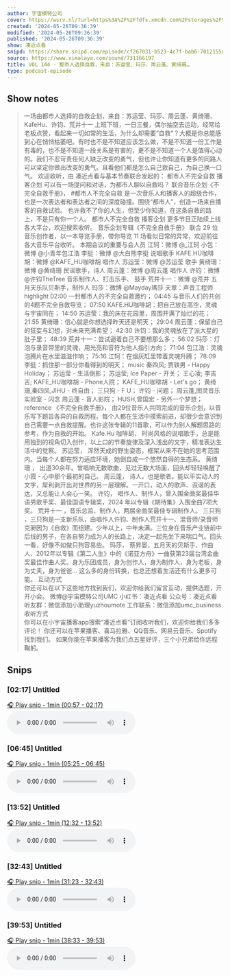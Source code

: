 ```yaml
---
author: 宇宙模特公司
cover: https://wsrv.nl/?url=https%3A%2F%2Ffdfs.xmcdn.com%2Fstorages%2F597e-audiofreehighqps%2F6D%2F90%2FGKwRIJIIQonMAAmg6QIgSPm9.jpeg&w=200&h=200
created: '2024-05-26T09:36:39'
modified: '2024-05-26T09:36:39'
published: '2024-05-26T09:36:39'
show: 凑近点看
snipd: https://share.snipd.com/episode/cf267031-b523-4c7f-bab6-7012155da0af
source: https://www.ximalaya.com/sound/731166197
title: VOL 144 - 都市人选择自救，来自：苏运莹、玛莎、周云蓬、黄绮珊…
type: podcast-episode
---
```



## Show notes
> 一场由都市人选择的自救企划，来自：苏运莹、玛莎、周云蓬、黄绮珊、KafeHu、许钧、荒井十一 
> 上班下班，一日三餐，偶尔抽空去运动，经常给老板点赞，看起来一切如常的生活，为什么却需要“自救”？大概是你总能感到心在悄悄枯萎吧。有时也不是不知道应该怎么做，不是不知道一份工作是有毒的，也不是不知道一段关系是有害的，更不是不知道一个人是值得心动的。我们不忍苛责任何人缺乏改变的勇气，但也许让你知道有更多的同路人可以坚定你做出改变的勇气。且看他们都是怎么自己救自己，为自己换一口气。
> 欢迎收听，由 凑近点看与基本节奏联合发起的： 
> 都市人不完全自救 播客企划 
> 可以有一场提问和对话，为都市人聊以自救吗？
> 联合音乐企划《不完全自救手册》， \#都市人不完全自救  是一次音乐人和播客人的超级合作，也是一次表达者和表达者之间的深度碰撞。围绕“都市人”，创造一场来自播客的自救试验。
> 也许救不了你的人生，但至少你知道，在这条自救的路上，不是只有你一个人。
> 都市人不完全自救    播客企划  更多节目正陆续上线各大平台，欢迎搜索收听。
> 音乐企划专辑《不完全自救手册》 联合 29 位音乐创作者，以一本导览手册，带你导览 11 场看似日常的异常，欢迎前往各大音乐平台收听。
> 本期会议的重要与会人员 
> 江轲：微博 @_江轲
> 小包：微博 @小青年包江浩
> 李挺：微博 @大白熊李挺
> 说唱歌手 KAFE.HU咖啡胡：微博 @KAFE_HU咖啡胡
> 唱作人 苏运莹：微博 @苏运莹
> 歌手 黄绮珊：微博 @黄绮珊
> 民谣歌手，诗人 周云蓬：微博 @周云蓬
> 唱作人 许钧：微博 @许钧TheTree
> 音乐制作人、打击乐手、  鼓手 荒井十一：微博 @荒井
> 五月天乐队贝斯手，制作人 玛莎：微博 @Mayday瑪莎
> 天章：声音工程师
> highlight 
> 02:00 一封都市人的不完全自救邀约；
> 04:45 与音乐人们的共创的4题不完全自救导览；
> 07:50 KAFE.HU咖啡胡：把自己放在高空，灵魂与宇宙同在；
> 14:50 苏运莹：我的床在花园里，周围开满了灿烂的花；
> 21:55 黄绮珊：信心就是你想选择昨天还是明天；
> 29:04 周云蓬：保留自己的狂妄与幻想，对未来充满希望；
> 42:30 许钧：我的灵魂放在了派大星的肚子里；
> 48:39 荒井十一：尝试逼着自己不要想那么多；
> 56:02 玛莎：灯泡与录音带里的灵魂，用光亮和音符为他人指引方向；
> 71:04 包江浩：灵魂泡腾片在水里滋滋作响；
> 75:16 江轲：在烟灰缸里带着灵魂升腾；
> 78:09 李挺：抓住那一部分你看得到的明天；
> music 
> 秦四风; 贾轶男 - Happy Holiday；
> 苏运莹 - 生活倒影；
> 苏运莹; Ice Paper - 开关；
> 王心凌; 李吉吉; KAFE_HU咖啡胡 - Phone人院；
> KAFE_HU咖啡胡 - Let's go；
> 黄绮珊,秦四风,JIHU - 终自由；
> 三只狗 - F U；
> 许钧 - 问题；
> 周云蓬,图灵音乐实验室 - 闪念
> 周云蓬 - 盲人影院；
> HUSH,曾国宏 - 另外一个梦想；
> reference 
> 《不完全自救手册》， 由29位音乐人共同完成的音乐企划，以音乐写下题旨各异的自救历程。每个人都在生活中摸索前进，却很少会意识到自己需要一点自救提醒。也许这张专辑的11首歌，可以作为别人解题思路的参考，作为自救的开始。
> Kafe.Hu 咖啡胡， 时尚风格的说唱歌手，总是能用独到的视角切入创作，以上口的节奏旋律及深入浅出的文字，精准表达生活中的觉察。
> 苏运莹， 浑然天成的野生姿态，框架从来不在她的思考范围内。当每个人都在努力适应环境，她倒自成一个悠然自得的生态系。
> 黄绮珊   ， 出道30余年。曾唱响无数歌曲，见过无数大场面，回头却轻轻唤醒了小霞 - 心中那个最初的自己。
> 周云蓬， 诗人，也是歌者。能以平实动人的文字，犀利剥开出对世界的另一层理解。一开口，动人的歌声、诙谐的表达，又总能让人会心一笑。
> 许钧， 唱作人、制作人，曾入围金曲奖最佳华语男歌手奖、最佳国语专辑奖，2024 年以专辑《期待集》入围金曲7项大奖。
> 荒井十一 ，音乐总监、制作人，两届金曲奖最佳专辑制作人。
> 三只狗 ，三只狗是一支新乐队，由唱作人许钧、制作人荒井十一、混音师/录音师克昶因为《自救》而组建。少年以上，中年未满。三位身在音乐产业链前中后线的男子，在各自努力成为人的长路上，决定一起先坐下来喘口气。回头一看，好像不如做只狗容易些。
> 玛莎， 蔡昇晏，五月天的贝斯手、作曲人、2012年以专辑《第二人生》中的《诺亚方舟》一曲获第23届台湾金曲奖最佳作曲人奖。身为乐团成员，身为创作人，身为制作人，身为老板，身为丈夫，身为爸爸... 这么多的身份转换，也总还想着生活还有什么更多可能。
> 互动方式   
> 你还可以在以下这些地方找到我们，欢迎你给我们留言互动，提供选题，开开小会。
> 微博@宇宙模特公司UMC
> 小红书：凑近点看
> 公众号：凑近点看
> 听友群：微信添加小助理yuzhoumote
> 工作联系：微信添加umc_business
> 收听方式   
> 你可以在小宇宙播客app搜索“凑近点看”订阅收听我们，欢迎你给我们多多评论！
> 你还可以在苹果播客、喜马拉雅、QQ音乐、网易云音乐、Spotify找到我们。
> 如果你能在苹果播客为我们点五星好评，三个小兄弟给你远程鞠躬。

## Snips
### [02:17] Untitled
[🎧 Play snip - 1min️ (00:57 - 02:17)](https://share.snipd.com/snip/aeccbd56-aa80-4f51-958a-b8768c06d46c)
<audio controls> <source src="https://jt.ximalaya.com//GKwRIDoKKRfMAniOzwLYxBjJ.m4a?channel=rss&album_id=42542290&track_id=731166197&uid=259346405&jt=https://aod.cos.tx.xmcdn.com/storages/e3f7-audiofreehighqps/FF/EA/GKwRIDoKKRfMAniOzwLYxBjJ.m4a#t=00:57,02:17"> </audio>
### [06:45] Untitled
[🎧 Play snip - 1min️ (05:25 - 06:45)](https://share.snipd.com/snip/fe65f6d9-fe29-456b-98f4-fe79138ddde2)
<audio controls> <source src="https://jt.ximalaya.com//GKwRIDoKKRfMAniOzwLYxBjJ.m4a?channel=rss&album_id=42542290&track_id=731166197&uid=259346405&jt=https://aod.cos.tx.xmcdn.com/storages/e3f7-audiofreehighqps/FF/EA/GKwRIDoKKRfMAniOzwLYxBjJ.m4a#t=05:25,06:45"> </audio>
### [13:52] Untitled
[🎧 Play snip - 1min️ (12:32 - 13:52)](https://share.snipd.com/snip/11d23c53-f1cb-4bc5-9207-7f7a878fc4b7)
<audio controls> <source src="https://jt.ximalaya.com//GKwRIDoKKRfMAniOzwLYxBjJ.m4a?channel=rss&album_id=42542290&track_id=731166197&uid=259346405&jt=https://aod.cos.tx.xmcdn.com/storages/e3f7-audiofreehighqps/FF/EA/GKwRIDoKKRfMAniOzwLYxBjJ.m4a#t=12:32,13:52"> </audio>
### [32:43] Untitled
[🎧 Play snip - 1min️ (31:23 - 32:43)](https://share.snipd.com/snip/0febaab4-04dd-469f-9731-447879263aa1)
<audio controls> <source src="https://jt.ximalaya.com//GKwRIDoKKRfMAniOzwLYxBjJ.m4a?channel=rss&album_id=42542290&track_id=731166197&uid=259346405&jt=https://aod.cos.tx.xmcdn.com/storages/e3f7-audiofreehighqps/FF/EA/GKwRIDoKKRfMAniOzwLYxBjJ.m4a#t=31:23,32:43"> </audio>
### [39:53] Untitled
[🎧 Play snip - 1min️ (38:33 - 39:53)](https://share.snipd.com/snip/e4c79887-3da3-40eb-b88f-ad9bd9c70f20)
<audio controls> <source src="https://jt.ximalaya.com//GKwRIDoKKRfMAniOzwLYxBjJ.m4a?channel=rss&album_id=42542290&track_id=731166197&uid=259346405&jt=https://aod.cos.tx.xmcdn.com/storages/e3f7-audiofreehighqps/FF/EA/GKwRIDoKKRfMAniOzwLYxBjJ.m4a#t=38:33,39:53"> </audio>
